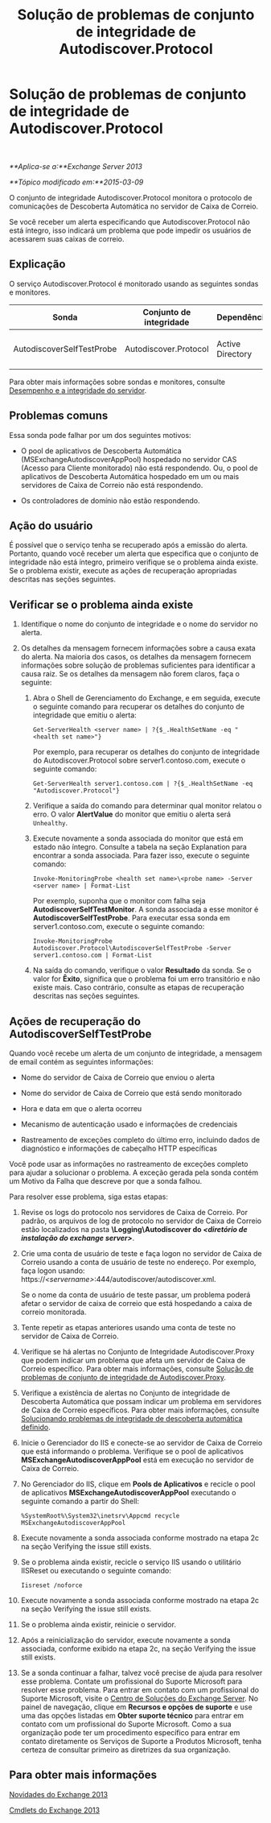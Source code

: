 ﻿---
title: Solução de problemas de conjunto de integridade de Autodiscover.Protocol
TOCTitle: Solução de problemas de conjunto de integridade de Autodiscover.Protocol
ms:assetid: 06afdcc8-7920-4e88-b85a-98e67a19d221
ms:mtpsurl: https://technet.microsoft.com/pt-br/library/ms.exch.scom.autodiscover.protocol(v=EXCHG.150)
ms:contentKeyID: 53275608
ms.date: 03/07/2017
mtps_version: v=EXCHG.150
ms.translationtype: MT
---

# Solução de problemas de conjunto de integridade de Autodiscover.Protocol

 

_**Aplica-se a:**Exchange Server 2013_

_**Tópico modificado em:**2015-03-09_

O conjunto de integridade Autodiscover.Protocol monitora o protocolo de comunicações de Descoberta Automática no servidor de Caixa de Correio.

Se você receber um alerta especificando que Autodiscover.Protocol não está íntegro, isso indicará um problema que pode impedir os usuários de acessarem suas caixas de correio.

## Explicação

O serviço Autodiscover.Protocol é monitorado usando as seguintes sondas e monitores.


<table>
<colgroup>
<col style="width: 25%" />
<col style="width: 25%" />
<col style="width: 25%" />
<col style="width: 25%" />
</colgroup>
<thead>
<tr class="header">
<th>Sonda</th>
<th>Conjunto de integridade</th>
<th>Dependências</th>
<th>Monitores associados</th>
</tr>
</thead>
<tbody>
<tr class="odd">
<td><p>AutodiscoverSelfTestProbe</p></td>
<td><p>Autodiscover.Protocol</p></td>
<td><p>Active Directory</p></td>
<td><p>AutodiscoverSelfTestMonitor</p></td>
</tr>
</tbody>
</table>


Para obter mais informações sobre sondas e monitores, consulte [Desempenho e a integridade do servidor](https://technet.microsoft.com/pt-br/library/jj150551\(v=exchg.150\)).

## Problemas comuns

Essa sonda pode falhar por um dos seguintes motivos:

  - O pool de aplicativos de Descoberta Automática (MSExchangeAutodiscoverAppPool) hospedado no servidor CAS (Acesso para Cliente monitorado) não está respondendo. Ou, o pool de aplicativos de Descoberta Automática hospedado em um ou mais servidores de Caixa de Correio não está respondendo.

  - Os controladores de domínio não estão respondendo.

## Ação do usuário

É possível que o serviço tenha se recuperado após a emissão do alerta. Portanto, quando você receber um alerta que especifica que o conjunto de integridade não está íntegro, primeiro verifique se o problema ainda existe. Se o problema existir, execute as ações de recuperação apropriadas descritas nas seções seguintes.

## Verificar se o problema ainda existe

1.  Identifique o nome do conjunto de integridade e o nome do servidor no alerta.

2.  Os detalhes da mensagem fornecem informações sobre a causa exata do alerta. Na maioria dos casos, os detalhes da mensagem fornecem informações sobre solução de problemas suficientes para identificar a causa raiz. Se os detalhes da mensagem não forem claros, faça o seguinte:
    
    1.  Abra o Shell de Gerenciamento do Exchange, e em seguida, execute o seguinte comando para recuperar os detalhes do conjunto de integridade que emitiu o alerta:
        
            Get-ServerHealth <server name> | ?{$_.HealthSetName -eq "<health set name>"}
        
        Por exemplo, para recuperar os detalhes do conjunto de integridade do Autodiscover.Protocol sobre server1.contoso.com, execute o seguinte comando:
        
            Get-ServerHealth server1.contoso.com | ?{$_.HealthSetName -eq "Autodiscover.Protocol"}
    
    2.  Verifique a saída do comando para determinar qual monitor relatou o erro. O valor **AlertValue** do monitor que emitiu o alerta será `Unhealthy`.
    
    3.  Execute novamente a sonda associada do monitor que está em estado não íntegro. Consulte a tabela na seção Explanation para encontrar a sonda associada. Para fazer isso, execute o seguinte comando:
        
            Invoke-MonitoringProbe <health set name>\<probe name> -Server <server name> | Format-List
        
        Por exemplo, suponha que o monitor com falha seja **AutodiscoverSelfTestMonitor**. A sonda associada a esse monitor é **AutodiscoverSelfTestProbe**. Para executar essa sonda em server1.contoso.com, execute o seguinte comando:
        
            Invoke-MonitoringProbe Autodiscover.Protocol\AutodiscoverSelfTestProbe -Server server1.contoso.com | Format-List
    
    4.  Na saída do comando, verifique o valor **Resultado** da sonda. Se o valor for **Êxito**, significa que o problema foi um erro transitório e não existe mais. Caso contrário, consulte as etapas de recuperação descritas nas seções seguintes.

## Ações de recuperação do AutodiscoverSelfTestProbe

Quando você recebe um alerta de um conjunto de integridade, a mensagem de email contém as seguintes informações:

  - Nome do servidor de Caixa de Correio que enviou o alerta

  - Nome do servidor de Caixa de Correio que está sendo monitorado

  - Hora e data em que o alerta ocorreu

  - Mecanismo de autenticação usado e informações de credenciais

  - Rastreamento de exceções completo do último erro, incluindo dados de diagnóstico e informações de cabeçalho HTTP específicas

Você pode usar as informações no rastreamento de exceções completo para ajudar a solucionar o problema. A exceção gerada pela sonda contém um Motivo da Falha que descreve por que a sonda falhou.

Para resolver esse problema, siga estas etapas:

1.  Revise os logs do protocolo nos servidores de Caixa de Correio. Por padrão, os arquivos de log de protocolo no servidor de Caixa de Correio estão localizados na pasta **\\Logging\\Autodiscover do *\<diretório de instalação do exchange server\>***.

2.  Crie uma conta de usuário de teste e faça logon no servidor de Caixa de Correio usando a conta de usuário de teste no endereço. Por exemplo, faça logon usando: https://*\<servername\>*:444/autodiscover/autodiscover.xml.
    
    Se o nome da conta de usuário de teste passar, um problema poderá afetar o servidor de caixa de correio que está hospedando a caixa de correio monitorada.

3.  Tente repetir as etapas anteriores usando uma conta de teste no servidor de Caixa de Correio.

4.  Verifique se há alertas no Conjunto de Integridade Autodiscover.Proxy que podem indicar um problema que afeta um servidor de Caixa de Correio específico. Para obter mais informações, consulte [Solução de problemas de conjunto de integridade de Autodiscover.Proxy](troubleshooting-autodiscover-proxy-health-set.md).

5.  Verifique a existência de alertas no Conjunto de integridade de Descoberta Automática que possam indicar um problema em servidores de Caixa de Correio específicos. Para obter mais informações, consulte [Solucionando problemas de integridade de descoberta automática definido](troubleshooting-autodiscover-health-set.md).

6.  Inicie o Gerenciador do IIS e conecte-se ao servidor de Caixa de Correio que está informando o problema. Verifique se o pool de aplicativos **MSExchangeAutodiscoverAppPool** está em execução no servidor de Caixa de Correio.

7.  No Gerenciador do IIS, clique em **Pools de Aplicativos** e recicle o pool de aplicativos **MSExchangeAutodiscoverAppPool** executando o seguinte comando a partir do Shell:
    
        %SystemRoot%\System32\inetsrv\Appcmd recycle MSExchangeAutodiscoverAppPool

8.  Execute novamente a sonda associada conforme mostrado na etapa 2c na seção Verifying the issue still exists.

9.  Se o problema ainda existir, recicle o serviço IIS usando o utilitário IISReset ou executando o seguinte comando:
    
        Iisreset /noforce

10. Execute novamente a sonda associada conforme mostrado na etapa 2c na seção Verifying the issue still exists.

11. Se o problema ainda existir, reinicie o servidor.

12. Após a reinicialização do servidor, execute novamente a sonda associada, conforme exibido na etapa 2c, na seção Verifying the issue still exists.

13. Se a sonda continuar a falhar, talvez você precise de ajuda para resolver esse problema. Contate um profissional do Suporte Microsoft para resolver esse problema. Para entrar em contato com um profissional do Suporte Microsoft, visite o [Centro de Soluções do Exchange Server](https://go.microsoft.com/fwlink/p/?linkid=180809). No painel de navegação, clique em **Recursos e opções de suporte** e use uma das opções listadas em **Obter suporte técnico** para entrar em contato com um profissional do Suporte Microsoft. Como a sua organização pode ter um procedimento específico para entrar em contato diretamente os Serviços de Suporte a Produtos Microsoft, tenha certeza de consultar primeiro as diretrizes da sua organização.

## Para obter mais informações

[Novidades do Exchange 2013](https://technet.microsoft.com/pt-br/library/jj150540\(v=exchg.150\))

[Cmdlets do Exchange 2013](https://technet.microsoft.com/pt-br/library/bb124413\(v=exchg.150\))

